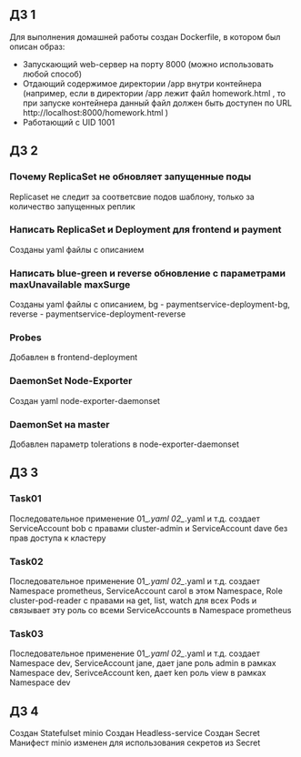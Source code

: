 ## ДЗ 1
Для выполнения домашней работы создан Dockerfile, в
котором был описан образ:
* Запускающий web-сервер на порту 8000 (можно использовать любой
способ)
* Отдающий содержимое директории  /app  внутри контейнера (например,
если в директории  /app  лежит файл  homework.html , то при запуске
контейнера данный файл должен быть доступен по URL 
http://localhost:8000/homework.html )
* Работающий с UID 1001

## ДЗ 2
### Почему ReplicaSet не обновляет запущенные поды
Replicaset не следит за соответсвие подов шаблону, только за количество запущенных реплик

### Написать ReplicaSet и Deployment для frontend и payment
Созданы yaml файлы с описанием

### Написать blue-green и reverse обновление с параметрами maxUnavailable maxSurge
Созданы yaml файлы с описанием, bg - paymentservice-deployment-bg, reverse - paymentservice-deployment-reverse

### Probes
Добавлен в frontend-deployment

### DaemonSet Node-Exporter
Создан yaml node-exporter-daemonset

### DaemonSet на master
Добавлен параметр tolerations в node-exporter-daemonset

## ДЗ 3

### Task01
Последовательное применение 01_*.yaml 02_*.yaml и т.д. создает ServiceAccount bob с правами cluster-admin и ServiceAccount dave без прав доступа к кластеру

### Task02
Последовательное применение 01_*.yaml 02_*.yaml и т.д. создает Namespace prometheus, ServiceAccount carol в этом Namespace, Role cluster-pod-reader с правами на get, list, watch для всех Pods и связывает эту роль со всеми ServiceAccounts в Namespace prometheus

### Task03
Последовательное применение 01_*.yaml 02_*.yaml и т.д. 
создает Namespace dev, ServiceAccount jane, дает jane роль admin в рамках Namespace dev, SerivceAccount ken, дает ken роль view в рамках Namespace dev


## ДЗ 4
Создан Statefulset minio
Создан Headless-service
Создан Secret
Манифест minio изменен для использования секретов из Secret